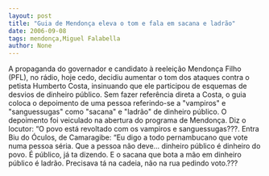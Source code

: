 ```yaml
---
layout: post
title: "Guia de Mendonça eleva o tom e fala em sacana e ladrão"
date: 2006-09-08
tags: mendonça,Miguel Falabella
author: None
---
```

A propaganda do governador e candidato à reeleição Mendonça Filho (PFL), no rádio, hoje cedo, decidiu aumentar o tom dos ataques contra o petista Humberto Costa, insinuando que ele participou de esquemas de desvios de dinheiro público.
Sem fazer referência direta a Costa, o guia coloca o depoimento de uma pessoa referindo-se a \"vampiros\" e \"sanguessugas\"&nbsp;como \"sacana\" e \"ladrão\" de dinheiro público.
O depoimento foi veiculado na abertura do programa de Mendonça.
Diz o locutor:
“O povo está revoltado com os vampiros e sanguessugas???.
Entra Biu do Óculos, de Camaragibe:
“Eu digo a todo pernambucano que vote numa pessoa séria. Que a pessoa não deve... dinheiro público é dinheiro do povo. É público, já ta dizendo. E o sacana que bota a mão em dinheiro público é ladrão. Precisava tá na cadeia, não na rua pedindo voto.??? 